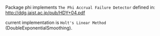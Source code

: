 Package phi implements `The Phi Accrual Failure Detector` defined in:
   http://ddg.jaist.ac.jp/pub/HDY+04.pdf

current implementation is `Holt's Linear Method` (DoubleExponentialSmoothing).
